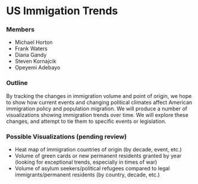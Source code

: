 # US Immigation Trends

### Members
* Michael Horton
* Frank Waters
* Diana Gandy
* Steven Kornajcik
* Opeyemi Adebayo

### Outline
By tracking the changes in immigration volume and point of origin, we hope to show how current events and changing political climates affect American immigration policy and population migration.  We will produce a number of visualizations showing immigration trends over time.  We will explore these changes, and attempt to tie them to specific events or legislation.

### Possible Visualizations (pending review)
* Heat map of immigration countries of origin (by decade, event, etc.)
* Volume of green cards or new permanent residents granted by year (looking for exceptional trends, especially in times of war)
* Volume of asylum seekers/political refugees compared to legal immigrants/permanent residents (by country, decade, etc.)
